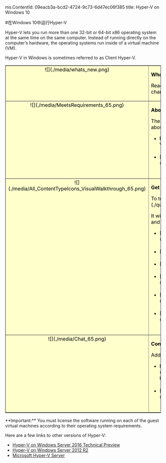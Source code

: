 ms.ContentId: 09eacb3a-bcd2-4724-9c73-6d47ec06f385
title: Hyper-V on Windows 10

#在Windows 10中运行Hyper-V

Hyper-V lets you run more than one 32-bit or 64-bit x86 operating system at the same time on the same computer.
Instead of running directly on the computer’s hardware, the operating systems run inside of a virtual machine (VM).

Hyper-V in Windows is sometimes referred to as Client Hyper-V.

<table border="1" style="background-color:FFFFCC;border-collapse:collapse;border:1px solid FFCC00;color:000000;width:100%" cellpadding="15" cellspacing="3">
  <tr valign="top">
    <td>
      <center caps_internal_Id="8b62f794-6d61-4255-8b7d-bd1010e765d5">![](./media/whats_new.png)</center>
    </td>
    <td valign="top">
      <p>
        <strong caps_internal_Id="57ae185d-45e1-4ba9-9bd5-3f666bf1d3a4">What's new in Hyper-V?</strong>
      </p>
      <p caps_internal_Id="35b9fce0-efc1-492b-9c5d-b09993ef3c71">Read [What's New](./about/whats_new.md) to learn about new and changed features for Hyper-V in Windows 10.</p>
    </td>
  </tr>
  <tr valign="top">
    <td>
      <center caps_internal_Id="a7ab30f9-53ca-4e1b-9693-c6ae985c6952">![](./media/MeetsRequirements_65.png)</center>
    </td>
    <td valign="top">
      <p>
        <strong caps_internal_Id="3e8f5415-2e64-411a-b232-217eaf4d43e8">About Hyper-V on Windows</strong>
      </p>
      <p caps_internal_Id="346a8d9d-41fb-40d2-9f49-405a4eefb432">The following articles provide an introduction to and information about Hyper-V on Windows.</p>
      <ul>
        <li class="unordered"> Learn more about virtualization with this [introduction to Hyper-V](./about/hyperv_on_windows.md).<br caps_internal_Id="d2671fe4-55de-45d5-916e-6bf23ce9a5c4" /><br caps_internal_Id="4f186ece-652a-4092-ad06-e20b12d8986b" /></li>
        <li class="unordered">[Supported guest operating systems](about\supported_guest_os.md)<br caps_internal_Id="7276fa53-20c4-4aa9-9a93-246d5160d48f" /><br caps_internal_Id="b1f95749-3a0c-4452-ad13-71722005cf01" /></li>
      </ul>
    </td>
  </tr>
  <tr valign="top">
    <td>
      <center caps_internal_Id="8faae423-18c3-47ca-a75e-0636047bb37e">![](./media/All_ContentTypeIcons_VisualWalkthrough_65.png)</center>
    </td>
    <td valign="top">
      <p>
        <strong caps_internal_Id="458ee214-715a-4801-a607-e73ded2756a1">Get started with Hyper-V</strong>
      </p>
      <p caps_internal_Id="13738b2b-83ae-4e27-a46b-06d613481812">To try out Hyper-V, follow this [walkthrough](./quick_start/walkthrough.md).</p>
      <p caps_internal_Id="f95e531e-e66d-48ad-a1d0-cd7132454e99">It will walk you through enabling Hyper-V, creating a virtual machine, and simple management through Hyper-V Manager and PowerShell.</p>
      <ul>
        <li class="unordered">[Check system requirements](quick_start\walkthrough_compatibility.md)<br caps_internal_Id="472aee04-1d17-43f7-8aae-0e6f8156073b" /><br caps_internal_Id="abc52611-638c-4af6-9e26-a9c7abbcf3e9" /></li>
        <li class="unordered">[Install Hyper-V](quick_start\walkthrough_install.md)<br caps_internal_Id="628924b4-4c03-4315-af11-caeb4444be4e" /><br caps_internal_Id="866aec86-a3f3-4f0b-af58-473e2daae08f" /></li>
        <li class="unordered">[Create a switch](quick_start\walkthrough_virtual_switch.md)<br caps_internal_Id="bd23193d-a3fc-48c7-9fef-1890ec6ce0dd" /><br caps_internal_Id="ad8e3db1-2b77-4ee7-a19b-dfa72aeb3d19" /></li>
        <li class="unordered">[Create a virtual machine](quick_start\walkthrough_create_vm.md)<br caps_internal_Id="ae8b0ed5-7dfa-4c7f-b9fc-e35cf57d3a1e" /><br caps_internal_Id="5a274025-e30b-4bbd-a601-7e0ec4c1d2bb" /></li>
        <li class="unordered">[Experiment with checkpoints](quick_start\walkthrough_checkpoints.md)<br caps_internal_Id="0290f31d-4566-45e9-bc8d-fd9e9b974d07" /><br caps_internal_Id="ec25f62c-f7df-4223-a738-d98a063eb7df" /></li>
        <li class="unordered">[Experiment with PowerShell](quick_start\walkthrough_powershell.md)<br caps_internal_Id="5fb444b7-8b88-469b-96db-2a9020568a1a" /><br caps_internal_Id="3f0b841e-1f91-4b58-8356-2d9ee17fdea8" /></li>
      </ul>
    </td>
  </tr>
  <tr valign="top">
    <td>
      <center caps_internal_Id="6dd9ea42-d4e6-4c59-b37c-579f7bdb2366">![](./media/Chat_65.png)</center>
    </td>
    <td valign="top">
      <p>
        <strong caps_internal_Id="1c12f269-3242-4409-a6c3-273a25897645">Connect with Community and Support</strong>
      </p>
      <p caps_internal_Id="762479aa-baf8-44c9-956d-c50050c97daa">Additional technical support and community resources</p>
      <ul>
        <li class="unordered"> Have questions? Ask them on the [Hyper-V forums](https://social.technet.microsoft.com/Forums/windowsserver/en-US/home?forum=winserverhyperv)<br caps_internal_Id="1fe9d3eb-b554-46ba-b48b-281e27a7448b" /><br caps_internal_Id="c85e7d18-c28f-43c6-aa3c-f4b08a498dfa" /></li>
        <li class="unordered">[Community Resources for Hyper-V and Windows Containers](..\community\community_overview.md)<br caps_internal_Id="5a91948b-27b5-4997-a153-b16c1edaf37d" /><br caps_internal_Id="7db9db58-267b-40d0-a72b-890bebb6a0ad" /></li>
      </ul>
    </td>
  </tr>
</table>
**Important:** You must license the software running on each of the guest virtual machines according to their operating system requirements.

Here are a few links to other versions of Hyper-V:

*   [Hyper-V on Windows Server 2016 Technical Preview](https://technet.microsoft.com/en-us/library/mt126117.aspx)
*   [Hyper-V on Windows Server 2012 R2](https://technet.microsoft.com/en-us/library/hh831531.aspx)
*   [Microsoft Hyper-V Server](https://technet.microsoft.com/library/hh923062.aspx)


